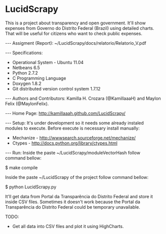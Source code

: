 LucidScrapy
===========

This is a project about transparency and open government. It'll show expenses from 
Governo do Distrito Federal (Brazil) using detailed charts. That will be useful for citizens who want 
to check public expenses.
 
 --- Assigment (Report):
~/LucidScrapy/docs/relatorio/Relatorio_V.pdf

 --- Specifications:
 * Operational System - Ubuntu 11.04
 * Netbeans 6.5
 * Python 2.7.2
 * C Programming Language
 * Doxygen 1.8.2
 * Git distributed version control system 1.7.12

 --- Authors and Contributors:
Kamilla H. Crozara (@KamillaaaH) and Maylon Felix (@MaylonFelix).

 --- Home Page:
http://kamillaaah.github.com/LucidScrapy/

 --- Setup: 
It's under development so it needs some already instaled modules to execute. Before execute is necessary 
install manually:

* Mechanize - http://wwwsearch.sourceforge.net/mechanize/
* Ctypes - http://docs.python.org/library/ctypes.html


 --- Run:
Inside the paste ~/LucidScrapy/moduleVectorHash follow command bellow:

$ make compile

Inside the paste ~/LucidScrapy of the project follow command bellow:

$ python LucidScrapy.py


It'll get data from Portal da Transparência do Distrito Federal and store it inside CSV files. Sometimes it 
doesn't work because the Portal da Transparência do Distrito Federal could be temporary unavailable.


TODO:

* Get all data into CSV files and plot it using HighCharts.  